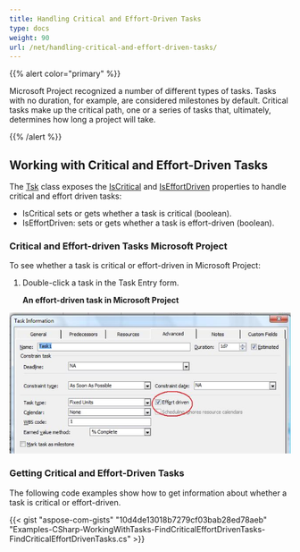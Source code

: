 ```yaml
---
title: Handling Critical and Effort-Driven Tasks
type: docs
weight: 90
url: /net/handling-critical-and-effort-driven-tasks/
---
```


{{% alert color="primary" %}} 

Microsoft Project recognized a number of different types of tasks. Tasks with no duration, for example, are considered milestones by default. Critical tasks make up the critical path, one or a series of tasks that, ultimately, determines how long a project will take.

{{% /alert %}} 
## **Working with Critical and Effort-Driven Tasks**
The [Tsk](https://apireference.aspose.com/tasks/net/aspose.tasks/tsk) class exposes the [IsCritical](https://apireference.aspose.com/tasks/net/aspose.tasks/tsk/fields/iscritical) and [IsEffortDriven](https://apireference.aspose.com/tasks/net/aspose.tasks/tsk/fields/iseffortdriven) properties to handle critical and effort driven tasks:

- IsCritical sets or gets whether a task is critical (boolean).
- IsEffortDriven: sets or gets whether a task is effort-driven (boolean).
### **Critical and Effort-driven Tasks Microsoft Project**
To see whether a task is critical or effort-driven in Microsoft Project:

1. Double-click a task in the Task Entry form.

   **An effort-driven task in Microsoft Project** 

![todo:image_alt_text](handling-critical-and-effort-driven-tasks_1.png)
### **Getting Critical and Effort-Driven Tasks**
The following code examples show how to get information about whether a task is critical or effort-driven.

{{< gist "aspose-com-gists" "10d4de13018b7279cf03bab28ed78aeb" "Examples-CSharp-WorkingWithTasks-FindCriticalEffortDrivenTasks-FindCriticalEffortDrivenTasks.cs" >}}
